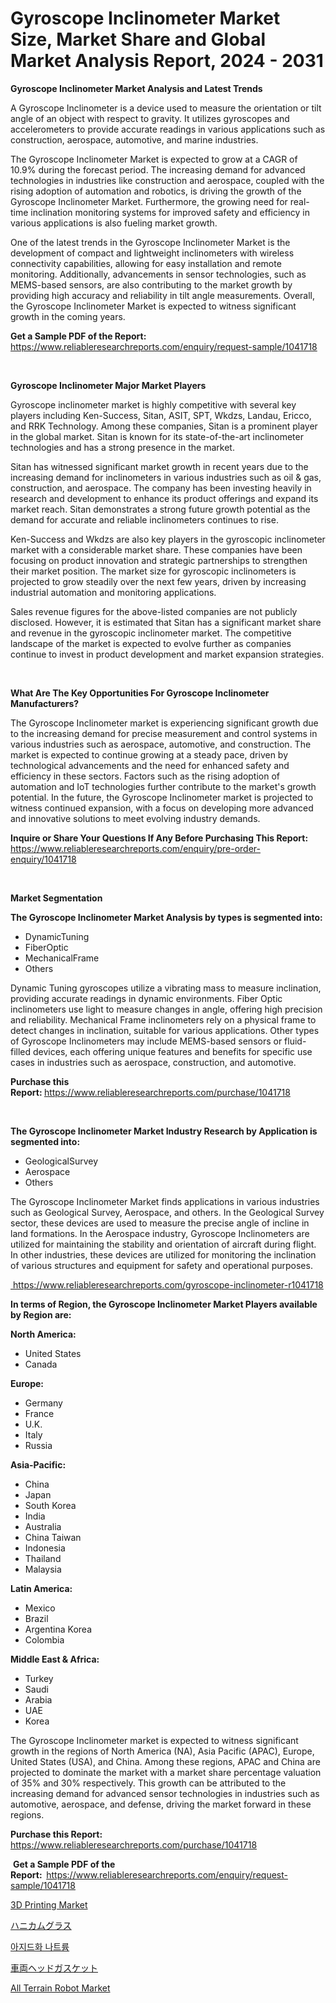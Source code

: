 <p><h1>Gyroscope Inclinometer Market Size, Market Share and Global Market Analysis Report, 2024 - 2031</h1></p><p><strong>Gyroscope Inclinometer Market Analysis and Latest Trends</strong></p>
<p><p>A Gyroscope Inclinometer is a device used to measure the orientation or tilt angle of an object with respect to gravity. It utilizes gyroscopes and accelerometers to provide accurate readings in various applications such as construction, aerospace, automotive, and marine industries. </p><p>The Gyroscope Inclinometer Market is expected to grow at a CAGR of 10.9% during the forecast period. The increasing demand for advanced technologies in industries like construction and aerospace, coupled with the rising adoption of automation and robotics, is driving the growth of the Gyroscope Inclinometer Market. Furthermore, the growing need for real-time inclination monitoring systems for improved safety and efficiency in various applications is also fueling market growth.</p><p>One of the latest trends in the Gyroscope Inclinometer Market is the development of compact and lightweight inclinometers with wireless connectivity capabilities, allowing for easy installation and remote monitoring. Additionally, advancements in sensor technologies, such as MEMS-based sensors, are also contributing to the market growth by providing high accuracy and reliability in tilt angle measurements. Overall, the Gyroscope Inclinometer Market is expected to witness significant growth in the coming years.</p></p>
<p><strong>Get a Sample PDF of the Report:&nbsp;</strong> <a href="https://www.reliableresearchreports.com/enquiry/request-sample/1041718">https://www.reliableresearchreports.com/enquiry/request-sample/1041718</a></p>
<p>&nbsp;</p>
<p><strong>Gyroscope Inclinometer Major Market Players</strong></p>
<p><p>Gyroscope inclinometer market is highly competitive with several key players including Ken-Success, Sitan, ASIT, SPT, Wkdzs, Landau, Ericco, and RRK Technology. Among these companies, Sitan is a prominent player in the global market. Sitan is known for its state-of-the-art inclinometer technologies and has a strong presence in the market.</p><p>Sitan has witnessed significant market growth in recent years due to the increasing demand for inclinometers in various industries such as oil & gas, construction, and aerospace. The company has been investing heavily in research and development to enhance its product offerings and expand its market reach. Sitan demonstrates a strong future growth potential as the demand for accurate and reliable inclinometers continues to rise.</p><p>Ken-Success and Wkdzs are also key players in the gyroscopic inclinometer market with a considerable market share. These companies have been focusing on product innovation and strategic partnerships to strengthen their market position. The market size for gyroscopic inclinometers is projected to grow steadily over the next few years, driven by increasing industrial automation and monitoring applications.</p><p>Sales revenue figures for the above-listed companies are not publicly disclosed. However, it is estimated that Sitan has a significant market share and revenue in the gyroscopic inclinometer market. The competitive landscape of the market is expected to evolve further as companies continue to invest in product development and market expansion strategies.</p></p>
<p>&nbsp;</p>
<p><strong>What Are The Key Opportunities For Gyroscope Inclinometer Manufacturers?</strong></p>
<p><p>The Gyroscope Inclinometer market is experiencing significant growth due to the increasing demand for precise measurement and control systems in various industries such as aerospace, automotive, and construction. The market is expected to continue growing at a steady pace, driven by technological advancements and the need for enhanced safety and efficiency in these sectors. Factors such as the rising adoption of automation and IoT technologies further contribute to the market's growth potential. In the future, the Gyroscope Inclinometer market is projected to witness continued expansion, with a focus on developing more advanced and innovative solutions to meet evolving industry demands.</p></p>
<p><strong>Inquire or Share Your Questions If Any Before Purchasing This Report:</strong> <a href="https://www.reliableresearchreports.com/enquiry/pre-order-enquiry/1041718">https://www.reliableresearchreports.com/enquiry/pre-order-enquiry/1041718</a></p>
<p>&nbsp;</p>
<p><strong>Market Segmentation</strong></p>
<p><strong>The Gyroscope Inclinometer Market Analysis by types is segmented into:</strong></p>
<p><ul><li>DynamicTuning</li><li>FiberOptic</li><li>MechanicalFrame</li><li>Others</li></ul></p>
<p><p>Dynamic Tuning gyroscopes utilize a vibrating mass to measure inclination, providing accurate readings in dynamic environments. Fiber Optic inclinometers use light to measure changes in angle, offering high precision and reliability. Mechanical Frame inclinometers rely on a physical frame to detect changes in inclination, suitable for various applications. Other types of Gyroscope Inclinometers may include MEMS-based sensors or fluid-filled devices, each offering unique features and benefits for specific use cases in industries such as aerospace, construction, and automotive.</p></p>
<p><strong>Purchase this Report:&nbsp;</strong><a href="https://www.reliableresearchreports.com/purchase/1041718">https://www.reliableresearchreports.com/purchase/1041718</a></p>
<p>&nbsp;</p>
<p><strong>The Gyroscope Inclinometer Market Industry Research by Application is segmented into:</strong></p>
<p><ul><li>GeologicalSurvey</li><li>Aerospace</li><li>Others</li></ul></p>
<p><p>The Gyroscope Inclinometer Market finds applications in various industries such as Geological Survey, Aerospace, and others. In the Geological Survey sector, these devices are used to measure the precise angle of incline in land formations. In the Aerospace industry, Gyroscope Inclinometers are utilized for maintaining the stability and orientation of aircraft during flight. In other industries, these devices are utilized for monitoring the inclination of various structures and equipment for safety and operational purposes.</p></p>
<p><a href="https://www.reliableresearchreports.com/gyroscope-inclinometer-r1041718">&nbsp;https://www.reliableresearchreports.com/gyroscope-inclinometer-r1041718</a></p>
<p><strong>In terms of Region, the Gyroscope Inclinometer Market Players available by Region are:</strong></p>
<p>
    <p> <strong> North America: </strong>
        <ul>
            <li>United States</li>
            <li>Canada</li>
        </ul>
        </p> 
    <p> <strong> Europe: </strong>
        <ul>
            <li>Germany</li>
            <li>France</li>
            <li>U.K.</li>
            <li>Italy</li>
            <li>Russia</li>
        </ul>
        </p> 
    <p> <strong> Asia-Pacific: </strong>
        <ul>
            <li>China</li>
            <li>Japan</li>
            <li>South Korea</li>
            <li>India</li>
            <li>Australia</li>
            <li>China Taiwan</li>
            <li>Indonesia</li>
            <li>Thailand</li>
            <li>Malaysia</li>
        </ul>
        </p> 
    <p> <strong> Latin America: </strong>
        <ul>
            <li>Mexico</li>
            <li>Brazil</li>
            <li>Argentina Korea</li>
            <li>Colombia</li>
        </ul>
        </p> 
    <p> <strong> Middle East & Africa: </strong>
        <ul>
            <li>Turkey</li>
            <li>Saudi</li>
            <li>Arabia</li>
            <li>UAE</li>
            <li>Korea</li>
        </ul>
    </p>
    </p>
<p><p>The Gyroscope Inclinometer market is expected to witness significant growth in the regions of North America (NA), Asia Pacific (APAC), Europe, United States (USA), and China. Among these regions, APAC and China are projected to dominate the market with a market share percentage valuation of 35% and 30% respectively. This growth can be attributed to the increasing demand for advanced sensor technologies in industries such as automotive, aerospace, and defense, driving the market forward in these regions.</p></p>
<p><strong>Purchase this Report: </strong><a href="https://www.reliableresearchreports.com/purchase/1041718">https://www.reliableresearchreports.com/purchase/1041718</a></p>
<p>&nbsp;<strong>Get a Sample PDF of the Report:&nbsp;&nbsp;</strong><a href="https://www.reliableresearchreports.com/enquiry/request-sample/1041718">https://www.reliableresearchreports.com/enquiry/request-sample/1041718</a></p>
<p><strong></strong></p>
<p><p><a href="https://github.com/dx0328/Market-Research-Report-List-2/blob/main/3d-printing-market.md">3D Printing Market</a></p><p><a href="https://medium.com/@mookiesville/%E3%83%8F%E3%83%8B%E3%82%AB%E3%83%A0%E3%82%AC%E3%83%A9%E3%82%B9%E5%B8%82%E5%A0%B4%E3%83%AC%E3%83%9D%E3%83%BC%E3%83%88%E3%81%AF-%E3%81%93%E3%81%AE%E5%B8%82%E5%A0%B4%E3%81%AE%E6%9C%80%E6%96%B0%E3%81%AE%E3%83%88%E3%83%AC%E3%83%B3%E3%83%89%E3%82%84%E6%88%90%E9%95%B7%E3%81%AE%E6%A9%9F%E4%BC%9A%E3%82%92%E6%98%8E%E3%82%89%E3%81%8B%E3%81%AB%E3%81%97%E3%81%A6%E3%81%84%E3%81%BE%E3%81%99-b50bceb7d437">ハニカムグラス</a></p><p><a href="https://github.com/fernandotryO5lson96765/Market-Research-Report-List-1/blob/main/427648524524.md">아지드화 나트륨</a></p><p><a href="https://medium.com/@jacobkelly525/%E8%87%AA%E5%8B%95%E8%BB%8A%E7%94%A8%E3%83%98%E3%83%83%E3%83%89%E3%82%AC%E3%82%B9%E3%82%B1%E3%83%83%E3%83%88%E5%B8%82%E5%A0%B4%E3%81%AE%E5%B1%95%E6%9C%9B-%E6%A5%AD%E7%95%8C%E6%A6%82%E8%A6%81%E3%81%A8%E4%BA%88%E6%B8%AC-2024%E5%B9%B4%E3%81%8B%E3%82%892031%E5%B9%B4-69db0cd7f33c">車両ヘッドガスケット</a></p><p><a href="https://github.com/Glendatilghmankmgz0rbhwpy/Market-Research-Report-List-2/blob/main/all-terrain-robot-market.md">All Terrain Robot Market</a></p></p>